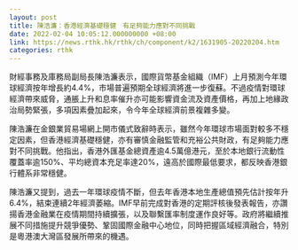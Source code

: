 ```yaml
---
layout: post
title: 陳浩濂：香港經濟基礎穩健　有足夠能力應對不同挑戰
date: 2022-02-04 10:05:12.000000000 +08:00
link: https://news.rthk.hk/rthk/ch/component/k2/1631905-20220204.htm
categories: rthk
---
```


財經事務及庫務局副局長陳浩濂表示，國際貨幣基金組織（IMF）上月預測今年環球經濟按年增長約4.4%，市場普遍預期全球經濟將進一步復蘇。不過疫情對環球經濟帶來威脅，通脹上升和息率催升亦可能影響資金流及資產價格，再加上地緣政治局勢緊張，多項因素疊加起來，令今年全球經濟前景複雜多變。

陳浩濂在金銀業貿易場網上開市儀式致辭時表示，雖然今年環球市場面對較多不穩定因素，但香港經濟基礎穩健，亦有審慎金融監管和充裕公共財政，有足夠能力應對不同挑戰。他指出，香港外匯基金總資產逾4.5萬億港元，至於本地銀行流動性覆蓋率逾150%、平均總資本充足率達20%，遠高於國際最低要求，都反映香港銀行體系非常穩健。

陳浩濂又提到，過去一年環球疫情不斷，但去年香港本地生產總值預先估計按年升6.4%，結束連續2年經濟萎縮。IMF早前完成對香港的定期評核後發表報告，亦讚揚香港金融業在疫情期間持續擴張，以及聯繫匯率制度運作良好等。政府將繼續推展不同措施提升競爭優勢、鞏固國際金融中心地位，同時把握區域經濟融合，特別是粵港澳大灣區發展所帶來的機遇。
